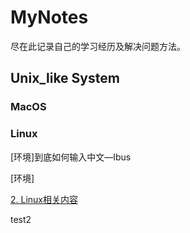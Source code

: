 # MyNotes

尽在此记录自己的学习经历及解决问题方法。

## Unix_like System

### MacOS



### Linux

[环境]到底如何输入中文—Ibus

[环境]

[2. Linux相关内容](./Unix-like_System/Linux/Linux_list.md)

test2

